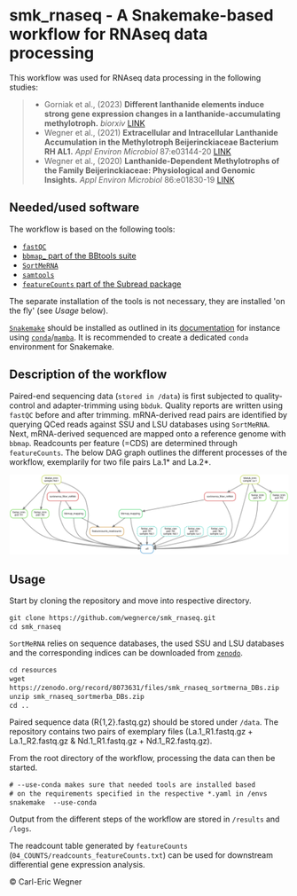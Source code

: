 # smk_rnaseq - A Snakemake-based workflow for RNAseq data processing

This workflow was used for RNAseq data processing in the following studies:
> * Gorniak et al., (2023)  **Different lanthanide elements induce strong gene expression changes in a lanthanide-accumulating methylotroph.** _biorxiv_ [LINK](https://www.biorxiv.org/content/10.1101/2023.03.06.530795v1)
> * Wegner et al., (2021) **Extracellular and Intracellular Lanthanide Accumulation in the Methylotroph Beijerinckiaceae Bacterium RH AL1.** _Appl Environ Microbiol_ 87:e03144-20 [LINK](https://journals.asm.org/doi/full/10.1128/AEM.03144-20?rfr_dat=cr_pub++0pubmed&url_ver=Z39.88-2003&rfr_id=ori%3Arid%3Acrossref.org)
> * Wegner et al., (2020) **Lanthanide-Dependent Methylotrophs of the Family Beijerinckiaceae: Physiological and Genomic Insights.** _Appl Environ Microbiol_ 86:e01830-19
> [LINK](https://journals.asm.org/doi/10.1128/AEM.01830-19?url_ver=Z39.88-2003&rfr_id=ori:rid:crossref.org&rfr_dat=cr_pub%20%200pubmed)

## Needed/used software
The workflow is based on the following tools: 
- [`fastQC`](https://www.bioinformatics.babraham.ac.uk/projects/fastqc/)
- [`bbmap`_ part of the BBtools suite](https://jgi.doe.gov/data-and-tools/software-tools/bbtools/) 
- [`SortMeRNA`](https://bioinfo.lifl.fr/RNA/sortmerna/) 
- [`samtools`](http://www.htslib.org/)
- [`featureCounts` part of the Subread package](http://subread.sourceforge.net/)

The separate installation of the tools is not necessary, they are installed 'on the fly' (see _Usage_ below).

[`Snakemake`](https://snakemake.github.io/) should be installed as outlined in its [documentation](https://snakemake.readthedocs.io/en/stable/getting_started/installation.html) for instance using [`conda`](https://docs.conda.io/en/latest/miniconda.html)/[`mamba`](https://github.com/conda-forge/miniforge#mambaforge). It is recommended to create a dedicated `conda` environment for Snakemake.

## Description of the workflow
Paired-end sequencing data (`stored in /data`) is first subjected to quality-control and adapter-trimming using `bbduk`. Quality reports are written using `fastQC` before and after trimming. mRNA-derived read pairs are identified by querying QCed reads against SSU and LSU databases using `SortMeRNA`. Next, mRNA-derived sequenced are mapped onto a reference genome with `bbmap`. Readcounts per feature (=CDS) are determined through `featureCounts`. The below DAG graph outlines the different processes of the workflow, exemplarily for two file pairs La.1* and La.2*.

![DAG of smk_rnaseq.](smk_rnaseq.svg)

## Usage
Start by cloning the repository and move into respective directory.
```
git clone https://github.com/wegnerce/smk_rnaseq.git
cd smk_rnaseq
```
`SortMeRNA` relies on sequence databases, the used SSU and LSU databases and the corresponding indices can be downloaded from [`zenodo`](https://zenodo.org/).
```
cd resources
wget https://zenodo.org/record/8073631/files/smk_rnaseq_sortmerna_DBs.zip
unzip smk_rnaseq_sortmerba_DBs.zip
cd ..
```
Paired sequence data (R{1,2}.fastq.gz) should be stored under `/data`. The repository contains two pairs of exemplary files (La.1_R1.fastq.gz + La.1_R2.fastq.gz & Nd.1_R1.fastq.gz + Nd.1_R2.fastq.gz).

From the root directory of the workflow, processing the data can then be started.
```
# --use-conda makes sure that needed tools are installed based
# on the requirements specified in the respective *.yaml in /envs
snakemake  --use-conda
```
Output from the different steps of the workflow are stored in `/results` and `/logs`.

The readcount table generated by `featureCounts` (`04_COUNTS/readcounts_featureCounts.txt`) can be used for downstream differential gene expression analysis.

:copyright: Carl-Eric Wegner


